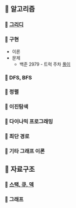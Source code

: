## 📌 알고리즘
### 📑 [그리디](https://github.com/hufs71/code-study/blob/master/python/01%20Greedy%20Algorithm/README.md)
### 📑 구현
* 이론
* 문제
  * 백준 2979 - 트럭 주차 [풀이](https://github.com/hufs71/code-study/tree/master/python/02%20%EA%B5%AC%ED%98%84)
### 📑 DFS, BFS
### 📑 정렬
### 📑 이진탐색
### 📑 다이나믹 프로그래밍
### 📑 최단 경로
### 📑 기타 그래프 이론

## 📌 자료구조
### 📑 [스택, 큐, 덱](https://github.com/hufs71/code-study/blob/master/python/%EC%9E%90%EB%A3%8C%EA%B5%AC%EC%A1%B0/README.md)
### 📑 그래프
